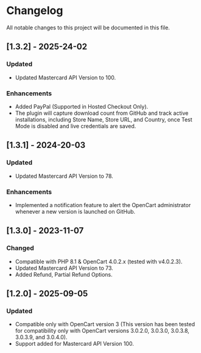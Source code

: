 # Changelog
All notable changes to this project will be documented in this file.

## [1.3.2] - 2025-24-02
### Updated
- Updated Mastercard API Version to 100.
### Enhancements
- Added PayPal (Supported in Hosted Checkout Only).
- The plugin will capture download count from GitHub and track active installations, including Store Name, Store URL, and Country, once Test Mode is disabled and live credentials are saved.

## [1.3.1] - 2024-20-03
### Updated
- Updated Mastercard API Version to 78.
### Enhancements
- Implemented a notification feature to alert the OpenCart administrator whenever a new version is launched on GitHub.

## [1.3.0] - 2023-11-07
### Changed
- Compatible with PHP 8.1 & OpenCart 4.0.2.x (tested with v4.0.2.3).
- Updated Mastercard API Version to 73.
- Added Refund, Partial Refund Options.

## [1.2.0] - 2025-09-05
### Updated
- Compatible only with OpenCart version 3 (This version has been tested for compatibility only with OpenCart versions 3.0.2.0, 3.0.3.0, 3.0.3.8, 3.0.3.9, and 3.0.4.0).
- Support added for Mastercard API Version 100.




